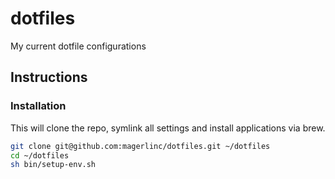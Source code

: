 # dotfiles

My current dotfile configurations

## Instructions

### Installation

This will clone the repo, symlink all settings and install applications via brew.

```bash
git clone git@github.com:magerlinc/dotfiles.git ~/dotfiles
cd ~/dotfiles
sh bin/setup-env.sh
```
